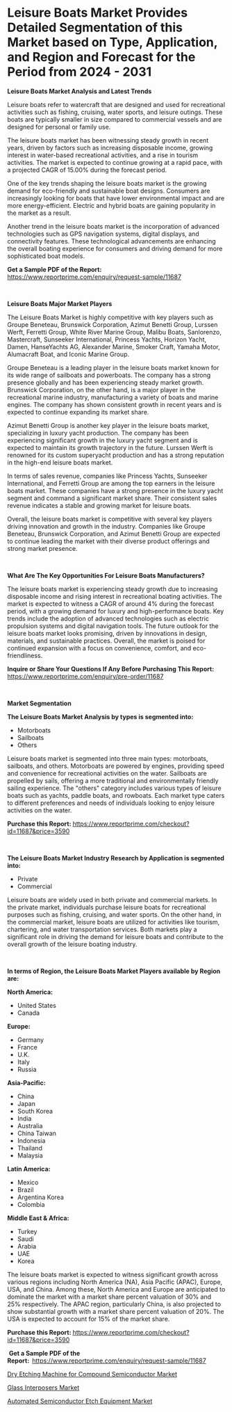 <p><h1>Leisure Boats Market Provides Detailed Segmentation of this Market based on Type, Application, and Region and Forecast for the Period from 2024 - 2031</h1></p><p><strong>Leisure Boats Market Analysis and Latest Trends</strong></p>
<p><p>Leisure boats refer to watercraft that are designed and used for recreational activities such as fishing, cruising, water sports, and leisure outings. These boats are typically smaller in size compared to commercial vessels and are designed for personal or family use.</p><p>The leisure boats market has been witnessing steady growth in recent years, driven by factors such as increasing disposable income, growing interest in water-based recreational activities, and a rise in tourism activities. The market is expected to continue growing at a rapid pace, with a projected CAGR of 15.00% during the forecast period.</p><p>One of the key trends shaping the leisure boats market is the growing demand for eco-friendly and sustainable boat designs. Consumers are increasingly looking for boats that have lower environmental impact and are more energy-efficient. Electric and hybrid boats are gaining popularity in the market as a result.</p><p>Another trend in the leisure boats market is the incorporation of advanced technologies such as GPS navigation systems, digital displays, and connectivity features. These technological advancements are enhancing the overall boating experience for consumers and driving demand for more sophisticated boat models.</p></p>
<p><strong>Get a Sample PDF of the Report:&nbsp;</strong> <a href="https://www.reportprime.com/enquiry/request-sample/11687">https://www.reportprime.com/enquiry/request-sample/11687</a></p>
<p>&nbsp;</p>
<p><strong>Leisure Boats Major Market Players</strong></p>
<p><p>The Leisure Boats Market is highly competitive with key players such as Groupe Beneteau, Brunswick Corporation, Azimut Benetti Group, Lurssen Werft, Ferretti Group, White River Marine Group, Malibu Boats, Sanlorenzo, Mastercraft, Sunseeker International, Princess Yachts, Horizon Yacht, Damen, HanseYachts AG, Alexander Marine, Smoker Craft, Yamaha Motor, Alumacraft Boat, and Iconic Marine Group.</p><p>Groupe Beneteau is a leading player in the leisure boats market known for its wide range of sailboats and powerboats. The company has a strong presence globally and has been experiencing steady market growth. Brunswick Corporation, on the other hand, is a major player in the recreational marine industry, manufacturing a variety of boats and marine engines. The company has shown consistent growth in recent years and is expected to continue expanding its market share.</p><p>Azimut Benetti Group is another key player in the leisure boats market, specializing in luxury yacht production. The company has been experiencing significant growth in the luxury yacht segment and is expected to maintain its growth trajectory in the future. Lurssen Werft is renowned for its custom superyacht production and has a strong reputation in the high-end leisure boats market.</p><p>In terms of sales revenue, companies like Princess Yachts, Sunseeker International, and Ferretti Group are among the top earners in the leisure boats market. These companies have a strong presence in the luxury yacht segment and command a significant market share. Their consistent sales revenue indicates a stable and growing market for leisure boats.</p><p>Overall, the leisure boats market is competitive with several key players driving innovation and growth in the industry. Companies like Groupe Beneteau, Brunswick Corporation, and Azimut Benetti Group are expected to continue leading the market with their diverse product offerings and strong market presence.</p></p>
<p>&nbsp;</p>
<p><strong>What Are The Key Opportunities For Leisure Boats Manufacturers?</strong></p>
<p><p>The leisure boats market is experiencing steady growth due to increasing disposable income and rising interest in recreational boating activities. The market is expected to witness a CAGR of around 4% during the forecast period, with a growing demand for luxury and high-performance boats. Key trends include the adoption of advanced technologies such as electric propulsion systems and digital navigation tools. The future outlook for the leisure boats market looks promising, driven by innovations in design, materials, and sustainable practices. Overall, the market is poised for continued expansion with a focus on convenience, comfort, and eco-friendliness.</p></p>
<p><strong>Inquire or Share Your Questions If Any Before Purchasing This Report:</strong> <a href="https://www.reportprime.com/enquiry/pre-order/11687">https://www.reportprime.com/enquiry/pre-order/11687</a></p>
<p>&nbsp;</p>
<p><strong>Market Segmentation</strong></p>
<p><strong>The Leisure Boats Market Analysis by types is segmented into:</strong></p>
<p><ul><li>Motorboats</li><li>Sailboats</li><li>Others</li></ul></p>
<p><p>Leisure boats market is segmented into three main types: motorboats, sailboats, and others. Motorboats are powered by engines, providing speed and convenience for recreational activities on the water. Sailboats are propelled by sails, offering a more traditional and environmentally friendly sailing experience. The "others" category includes various types of leisure boats such as yachts, paddle boats, and rowboats. Each market type caters to different preferences and needs of individuals looking to enjoy leisure activities on the water.</p></p>
<p><strong>Purchase this Report:&nbsp;</strong><a href="https://www.reportprime.com/checkout?id=11687&price=3590">https://www.reportprime.com/checkout?id=11687&price=3590</a></p>
<p>&nbsp;</p>
<p><strong>The Leisure Boats Market Industry Research by Application is segmented into:</strong></p>
<p><ul><li>Private</li><li>Commercial</li></ul></p>
<p><p>Leisure boats are widely used in both private and commercial markets. In the private market, individuals purchase leisure boats for recreational purposes such as fishing, cruising, and water sports. On the other hand, in the commercial market, leisure boats are utilized for activities like tourism, chartering, and water transportation services. Both markets play a significant role in driving the demand for leisure boats and contribute to the overall growth of the leisure boating industry.</p></p>
<p>&nbsp;</p>
<p><strong>In terms of Region, the Leisure Boats Market Players available by Region are:</strong></p>
<p>
    <p> <strong> North America: </strong>
        <ul>
            <li>United States</li>
            <li>Canada</li>
        </ul>
        </p> 
    <p> <strong> Europe: </strong>
        <ul>
            <li>Germany</li>
            <li>France</li>
            <li>U.K.</li>
            <li>Italy</li>
            <li>Russia</li>
        </ul>
        </p> 
    <p> <strong> Asia-Pacific: </strong>
        <ul>
            <li>China</li>
            <li>Japan</li>
            <li>South Korea</li>
            <li>India</li>
            <li>Australia</li>
            <li>China Taiwan</li>
            <li>Indonesia</li>
            <li>Thailand</li>
            <li>Malaysia</li>
        </ul>
        </p> 
    <p> <strong> Latin America: </strong>
        <ul>
            <li>Mexico</li>
            <li>Brazil</li>
            <li>Argentina Korea</li>
            <li>Colombia</li>
        </ul>
        </p> 
    <p> <strong> Middle East & Africa: </strong>
        <ul>
            <li>Turkey</li>
            <li>Saudi</li>
            <li>Arabia</li>
            <li>UAE</li>
            <li>Korea</li>
        </ul>
    </p>
    </p>
<p><p>The leisure boats market is expected to witness significant growth across various regions including North America (NA), Asia Pacific (APAC), Europe, USA, and China. Among these, North America and Europe are anticipated to dominate the market with a market share percent valuation of 30% and 25% respectively. The APAC region, particularly China, is also projected to show substantial growth with a market share percent valuation of 20%. The USA is expected to account for 15% of the market share.</p></p>
<p><strong>Purchase this Report: </strong><a href="https://www.reportprime.com/checkout?id=11687&price=3590">https://www.reportprime.com/checkout?id=11687&price=3590</a></p>
<p>&nbsp;<strong>Get a Sample PDF of the Report:&nbsp;&nbsp;</strong><a href="https://www.reportprime.com/enquiry/request-sample/11687">https://www.reportprime.com/enquiry/request-sample/11687</a></p>
<p><strong></strong></p>
<p><p><a href="https://view.publitas.com/reportprime-1/dry-etching-machine-for-compound-semiconductor-market-challenges-opportunities-and-growth-drivers-and-major-market-players-forecasted-for-period-from-2024-2031/">Dry Etching Machine for Compound Semiconductor Market</a></p><p><a href="https://view.publitas.com/reportprime-1/glass-interposers-market-research-report-the-key-to-successful-business-strategy-forecasted-for-period-from-2024-2031/">Glass Interposers Market</a></p><p><a href="https://view.publitas.com/reportprime-1/automated-semiconductor-etch-equipment-market-size-furnishes-valuable-information-encompassing-market-share-market-trends-and-projections-spanning-from-2024-to-2031/">Automated Semiconductor Etch Equipment Market</a></p></p>